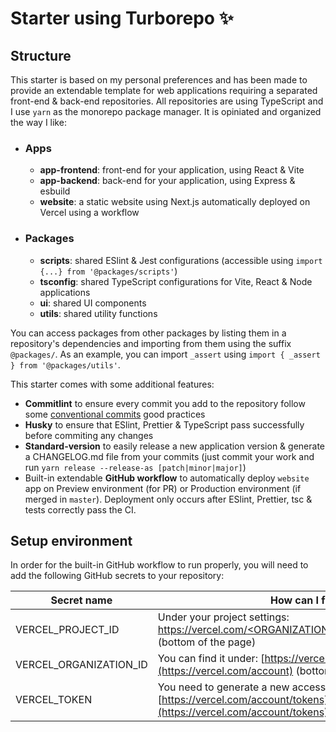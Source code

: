 # Starter using Turborepo ✨

## Structure

This starter is based on my personal preferences and has been made to provide an extendable template for web applications requiring a separated front-end & back-end repositories. All repositories are using TypeScript and I use `yarn` as the monorepo package manager. It is opiniated and organized the way I like:

- ### Apps
    - **app-frontend**: front-end for your application, using React & Vite
    - **app-backend**: back-end for your application, using Express & esbuild
    - **website**: a static website using Next.js automatically deployed on Vercel using a workflow
- ### Packages
    - **scripts**: shared ESlint & Jest configurations (accessible using `import {...} from '@packages/scripts'`)
    - **tsconfig**: shared TypeScript configurations for Vite, React & Node applications
    - **ui**: shared UI components
    - **utils**: shared utility functions

You can access packages from other packages by listing them in a repository's dependencies and importing from them using the suffix `@packages/`. As an example, you can import `_assert` using `import { _assert } from '@packages/utils'`.

This starter comes with some additional features:
- **Commitlint** to ensure every commit you add to the repository follow some [conventional commits](https://www.conventionalcommits.org/en/v1.0.0/) good practices
- **Husky** to ensure that ESlint, Prettier & TypeScript pass successfully before commiting any changes
- **Standard-version** to easily release a new application version & generate a CHANGELOG.md file from your commits (just commit your work and run `yarn release --release-as [patch|minor|major]`)
- Built-in extendable **GitHub workflow** to automatically deploy `website` app on Preview environment (for PR) or Production environment (if merged in `master`). Deployment only occurs after ESlint, Prettier, tsc & tests correctly pass the CI.

## Setup environment

In order for the built-in GitHub workflow to run properly, you will need to add the following GitHub secrets to your repository:

| Secret name | How can I find it? |
|---|---|
| VERCEL_PROJECT_ID | Under your project settings: [https://vercel.com/<ORGANIZATION_ID>/<PROJECT_ID>/settings](https://vercel.com/<ORGANIZATION_ID>/<PROJECT_ID>/settings) (bottom of the page) |
| VERCEL_ORGANIZATION_ID | You can find it under: [https://vercel.com/account](https://vercel.com/account) (bottom of the page) |
| VERCEL_TOKEN | You need to generate a new access token from your account: [https://vercel.com/account/tokens](https://vercel.com/account/tokens) |